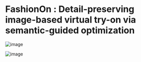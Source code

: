# FashionOn : Detail-preserving image-based virtual try-on via semantic-guided optimization

![image](https://github.com/fashion-on/Detail-preserving-image-based-virtual-try-on-viasemantic-guided-optimization/blob/master/try-on/136.gif)

![image](https://github.com/fashion-on/FashionOn.github.io/blob/master/try-on/4355.gif)
